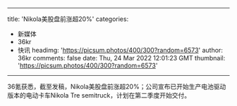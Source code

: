 
---
title: 'Nikola美股盘前涨超20%'
categories: 
 - 新媒体
 - 36kr
 - 快讯
headimg: 'https://picsum.photos/400/300?random=6573'
author: 36kr
comments: false
date: Thu, 24 Mar 2022 12:01:23 GMT
thumbnail: 'https://picsum.photos/400/300?random=6573'
---

<div>   
36氪获悉，截至发稿，Nikola美股盘前涨超20%；公司宣布已开始生产电池驱动版本的电动卡车Nikola Tre semitruck，计划在第二季度开始交付。  
</div>
            